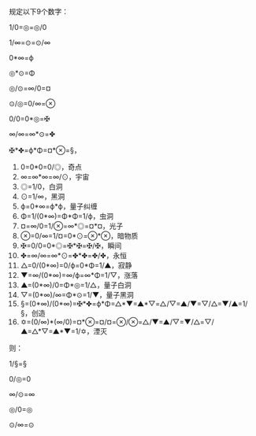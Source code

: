 规定以下9个数字：

1/0=◎=◎/0

1/∞=⊙=⊙/∞

0*∞=ф

◎*⊙=Φ

◎/⊙=∞/0=¤

⊙/◎=0/∞=⊗

0/0=0*◎=✠

∞/∞=∞*⊙=✤

✠\*✤=ф\*Φ=¤*⊗=§，



1. 0=0\*0=0/◎，奇点
2. ∞=∞\*∞=∞/⊙，宇宙
3. ◎=1/0，白洞
4. ⊙=1/∞，黑洞
5. ф=0\*∞=ф\*ф，量子纠缠
6. Φ=1/(0\*∞)=Φ\*Φ=1/ф，虫洞
7. ¤=∞/0=1/⊗=∞*◎=¤\*¤，光子
8. ⊗=0/∞=1/¤=0*⊙=⊗\*⊗，暗物质
9. ✠=0/0=0*◎=✠\*✠=✠/✠，瞬间
10. ✤=∞/∞=∞\*⊙=✤\*✤=✤/✤，永恒
11. △=0/(0\*∞)=0/ф=0*Φ=1/▲，寂静
12. ▼=∞/(0\*∞)=∞/ф=∞*Φ=1/▽，涨落
13. ▲=(0\*∞)/0=Φ*◎=1/△，量子白洞
14. ▽=(0\*∞)/∞=Φ*⊙=1/▼，量子黑洞
15. §=(0\*∞)/(0\*∞)=✠\*✤=ф\*Φ=△\*▼=▲\*▽=△/▽=▲/▼=▽/△=▼/▲=1/§，创造
16. ✡=(0/∞)*(∞/0)=¤\*⊗=¤/¤=⊗/⊗=△/▼=▲/▽=▼/△=▽/▲=△\*▽=▲\*▼=1/✡，湮灭



则：

1/§=§

0/◎=0

∞/⊙=∞

◎/0=◎

⊙/∞=⊙



